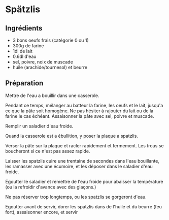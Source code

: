 # Spätzlis

## Ingrédients 

  - 3 bons oeufs frais (catégorie 0 ou 1)
  - 300g de farine
  - 1dl de lait
  - 0.6dl d'eau 
  - sel, poivre, noix de muscade
  - huile (arachide/tournesol) et beurre

## Préparation

  Mettre de l'eau a bouillir dans une casserole.

  Pendant ce temps, mélanger au batteur la farine, les oeufs et le lait, jusqu'a ce que la pâte soit homogène. Ne pas hésiter à rajouter du lait ou de la farine le cas échéant. Assaisonner la pâte avec sel, poivre et muscade.

  Remplir un saladier d'eau froide.

  Quand la casserole est a ébullition, y poser la plaque a spatzlis. 

  Verser la pâte sur la plaque et racler rapidement et fermement. Les trous se boucheront si ce n'est pas assez rapide.

  Laisser les spatzlis cuire une trentaine de secondes dans l'eau bouillante, les ramasser avec une écumoire, et les déposer dans le saladier d'eau froide.

  Egoutter le saladier et remettre de l'eau froide pour abaisser la température (ou la refroidir d'avance avec des glaçons.)

  Ne pas réserver trop longtemps, ou les spatzlis se gorgeront d'eau. 

  Egoutter avant de servir, dorer les spatzlis dans de l'huile et du beurre (feu fort), assaisonner encore, et servir
